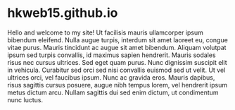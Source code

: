 # hkweb15.github.io
Hello and welcome to my site! Ut facilisis mauris ullamcorper ipsum bibendum eleifend. Nulla augue turpis, interdum sit amet laoreet eu, congue vitae purus. Mauris tincidunt ac augue sit amet bibendum. Aliquam volutpat ipsum sed turpis convallis, id maximus sapien hendrerit. Mauris sodales risus nec cursus ultrices. Sed eget quam purus. Nunc dignissim suscipit elit in vehicula. Curabitur sed orci sed nisi convallis euismod sed ut velit. Ut vel ultrices orci, vel faucibus ipsum. Nunc ac gravida eros. Mauris dapibus, risus sagittis cursus posuere, augue nibh tempus lorem, vel hendrerit ipsum metus dictum arcu. Nullam sagittis dui sed enim dictum, ut condimentum nunc luctus.
